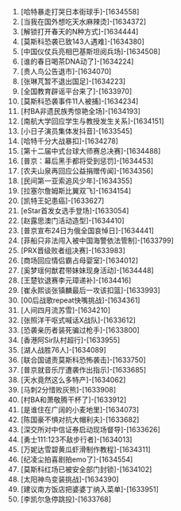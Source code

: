 
1. [哈特暴走打哭日本街球手]-[1634558]
1. [当我在国外想吃天水麻辣烫]-[1634372]
1. [解锁打开春天的N种方式]-[1634444]
1. [莫斯科恐袭已致143人遇难]-[1634380]
1. [中国仪仗兵亮相巴基斯坦阅兵场]-[1634508]
1. [谁的春日喝茶DNA动了]-[1634224]
1. [贵人鸟公告退市]-[1634070]
1. [张琳芃暂不退出国足]-[1634223]
1. [全国教育辟谣平台来了]-[1633970]
1. [莫斯科恐袭事件11人被捕]-[1634234]
1. [村BA非遗民族秀惊艳全场]-[1634193]
1. [南航大学回应学生与教授发生关系]-[1634151]
1. [小日子演员集体发抖音]-[1633545]
1. [哈特千分大战暴扣]-[1634278]
1. [第十二届中式台球大师赛总决赛]-[1634488]
1. [普京：幕后黑手都将受到惩罚]-[1634453]
1. [农夫山泉再回应公益捐赠传闻]-[1634356]
1. [民间第一亚索追风少年]-[1634355]
1. [拉塞尔詹姆斯比翼双飞]-[1634154]
1. [凯特王妃患癌]-[1633627]
1. [eStar首发女选手登场]-[1633054]
1. [赵露思澳门活动造型]-[1634410]
1. [普京宣布24日为俄全国哀悼日]-[1634441]
1. [菲船只非法闯入被中国海警依法管制]-[1633799]
1. [PRX晋级败者组决赛]-[1633983]
1. [商场回应情侣霸占母婴室]-[1634012]
1. [奚梦瑶何猷君带妹妹现身活动]-[1634448]
1. [王楚钦退赛李元璋递补]-[1634416]
1. [崔永熙谈张镇麟最后一攻该扣篮]-[1633993]
1. [00后战歌repeat快嘴挑战]-[1634361]
1. [人间四月流苏雪]-[1634210]
1. [张照洋干呕式喊话X战队]-[1633612]
1. [恐袭亲历者装死骗过枪手]-[1633800]
1. [香港阿Sir队村超行]-[1633955]
1. [湖人战胜76人]-[1634089]
1. [联合国谴责莫斯科恐怖袭击]-[1633750]
1. [普京就音乐厅遭袭作出指示]-[1633685]
1. [天水竟然这么多特产]-[1634062]
1. [马刺2分惜败灰熊]-[1633908]
1. [村BA和萧敬腾干杯了]-[1633912]
1. [是谁住在广阔的小麦地里]-[1634073]
1. [陈国豪不惧对抗大帽利夫]-[1633682]
1. [深交所对中信证券启动现场督导]-[1633626]
1. [勇士111:123不敌步行者]-[1634013]
1. [万妮达雪碧黄瓜虾滑制作教程]-[1634311]
1. [纪凌尘拍喜剧拍emo了]-[1634554]
1. [莫斯科红场已被安全部门封锁]-[1634102]
1. [太阳神鸟变装挑战]-[1634390]
1. [建议南方饭店把婆婆丁纳入菜单]-[1633951]
1. [李凯尔急停跳投]-[1633768]